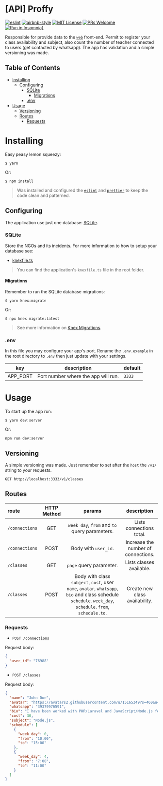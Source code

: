 # [API] Proffy
[![eslint](https://img.shields.io/badge/eslint-6.8.0-4b32c3?style=flat-square&logo=eslint)](https://eslint.org/)
[![airbnb-style](https://flat.badgen.net/badge/style-guide/airbnb/ff5a5f?icon=airbnb)](https://github.com/airbnb/javascript)
[![MIT License](https://img.shields.io/badge/license-MIT-green?style=flat-square)](https://github.com/DiegoVictor/proffy-api/blob/master/LICENSE)
[![PRs Welcome](https://img.shields.io/badge/PRs-welcome-brightgreen.svg?style=flat-square)](http://makeapullrequest.com)<br>
[![Run in Insomnia}](https://insomnia.rest/images/run.svg)](https://insomnia.rest/run/?label=Proffy&uri=https%3A%2F%2Fraw.githubusercontent.com%2FDiegoVictor%2Fproffy-api%2Fmaster%2FInsomnia_2020-08-04.json)


Responsible for provide data to the [`web`](https://github.com/DiegoVictor/proffy-web) front-end. Permit to register your class availability and subject, also count the number of teacher connected to users (get contacted by whatsapp). The app has validation and a simple versioning was made.

## Table of Contents
* [Installing](#installing)
  * [Configuring](#configuring)
    * [SQLite](#sqlite)
      * [Migrations](#migrations)
    * [.env](#env)
* [Usage](#usage)
  * [Versioning](#versioning)
  * [Routes](#routes)
    * [Requests](#requests)

# Installing
Easy peasy lemon squeezy:
```
$ yarn
```
Or:
```
$ npm install
```
> Was installed and configured the [`eslint`](https://eslint.org/) and [`prettier`](https://prettier.io/) to keep the code clean and patterned.

## Configuring
The application use just one database: [SQLite](https://www.sqlite.org/index.html).

### SQLite
Store the NGOs and its incidents. For more information to how to setup your database see:
* [knexfile.ts](http://knexjs.org/#knexfile)
> You can find the application's `knexfile.ts` file in the root folder.

#### Migrations
Remember to run the SQLite database migrations:
```
$ yarn knex:migrate
```
Or:
```
$ npx knex migrate:latest
```
> See more information on [Knex Migrations](http://knexjs.org/#Migrations).

### .env
In this file you may configure your app's port. Rename the `.env.example` in the root directory to `.env` then just update with your settings.

|key|description|default
|---|---|---
|APP_PORT|Port number where the app will run.|`3333`

# Usage
To start up the app run:
```
$ yarn dev:server
```
Or:
```
npm run dev:server
```

## Versioning
A simple versioning was made. Just remember to set after the `host` the `/v1/` string to your requests.
```
GET http://localhost:3333/v1/classes
```

## Routes
|route|HTTP Method|params|description
|:---|:---:|:---:|:---:
|`/connections`|GET|`week_day`, `from` and `to` query parameters.|Lists connections total.
|`/connections`|POST|Body with `user_id`.|Increase the number of connections.
|`/classes`|GET|`page` query parameter.|Lists classes available.
|`/classes`|POST|Body with class `subject`, `cost`, user `name`, `avatar`, `whatsapp`, `bio` and class schedule `schedule.week_day`, `schedule.from`, `schedule.to`.|Create new class availability.

### Requests
* `POST /connections`

Request body:
```json
{
  "user_id": "76988"
}
```

* `POST /classes`

Request body:
```json
{
  "name": "John Doe",
  "avatar": "https://avatars2.githubusercontent.com/u/15165349?s=460&u=1013eaaceb8a54984f7f77bc21812ad68f6ef526&v=4",
  "whatsapp": "39379976591",
  "bio": "I have been worked with PHP/Laravel and JavaScript/Node.js for +4 years. Recently I started studying ReactJs and React Native :)",
  "cost": 30,
  "subject": "Node.js",
  "schedule": [
    {
      "week_day": 0,
      "from": "10:00",
      "to": "15:00"
    },
    {
      "week_day": 4,
      "from": "7:00",
      "to": "11:00"
    }
  ]
}
```
